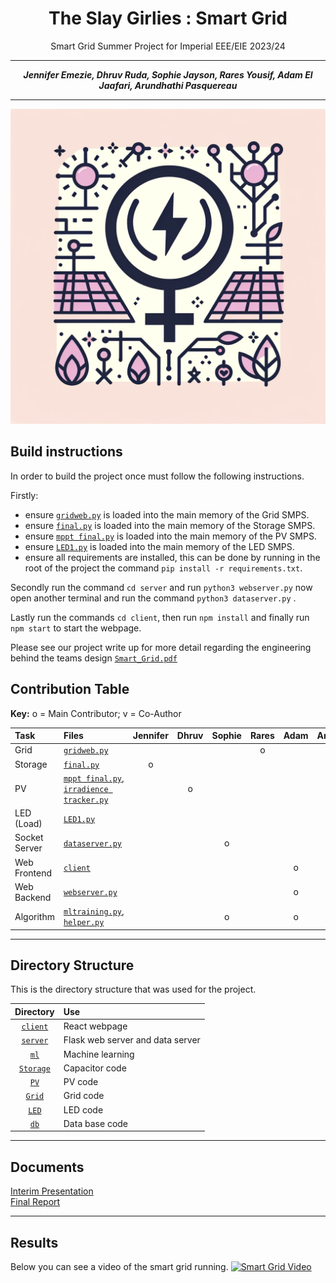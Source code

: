 <center>

# The Slay Girlies : Smart Grid
Smart Grid Summer Project for Imperial EEE/EIE 2023/24

---

**_Jennifer Emezie, Dhruv Ruda, Sophie Jayson, Rares Yousif, Adam El Jaafari, Arundhathi Pasquereau_**

---

</center>

![Logo](./client/src/assets/logo.png)

## Build instructions
In order to build the project once must follow the following instructions.

Firstly:
- ensure [`gridweb.py`](Grid/gridweb.py) is loaded into the main memory of the Grid SMPS.
- ensure [`final.py`](Storage/final.py) is loaded into the main memory of the Storage SMPS.
- ensure [`mppt final.py`](PV/mppt%20final.py) is loaded into the main memory of the PV SMPS.
- ensure [`LED1.py`](./LED/LED1.py) is loaded into the main memory of the LED SMPS.
- ensure all requirements are installed, this can be done by running in the root of the project the command `pip install -r requirements.txt`.

Secondly run the command `cd server` and run `python3 webserver.py` now open another terminal and run the command `python3 dataserver.py` .

Lastly run the commands `cd client`, then run `npm install` and finally run `npm start` to start the webpage.

Please see our project write up for more detail regarding the engineering behind the teams design [`Smart_Grid.pdf`](./Smart_Grid.pdf) 

## Contribution Table

**Key:** o = Main Contributor; v = Co-Author


| Task                | Files                                                                                                                                     | Jennifer | Dhruv | Sophie | Rares | Adam | Arundhathi |
|:--------------------|:------------------------------------------------------------------------------------------------------------------------------------------|:--------:|:-----:|:------:|:-----:|:----:|:----------:|
| Grid                | [`gridweb.py`](Grid/gridweb.py)                                                                                                            |          |       |        |   o   |      |            |
| Storage             | [`final.py`](Storage/final.py)                                                                                                                       |    o     |       |        |       |      |            |
| PV                  | [`mppt final.py`](PV/mppt%20final.py), [`irradience tracker.py`](PV/irradience%20tracker.py)                                                                                                             |          |   o   |        |       |      |            |
| LED (Load)          | [`LED1.py`](./LED/LED1.py)                                                                                                                 |          |       |        |       |      |     o      |
| Socket Server       | [`dataserver.py`](server/dataserver.py)                                                                                                                     |          |       |   o    |       |      |            |
| Web Frontend        | [`client`](client)                                                                                                                       |          |       |        |       |   o  |            |
| Web Backend         | [`webserver.py`](server/webserver.py)                                                                                                             |          |       |        |       |   o  |            |
| Algorithm           | [`mltraining.py`](ml/mltraining.py), [`helper.py`](multithreadserver/helper.py)                                                                                                                     |          |       |   o    |       |   o  |            |

___
## Directory Structure
This is the directory structure that was used for the project.

Directory    | Use
:-----------:|:------------------------------------------------
[`client`](./client/)     | React webpage
[`server`](./server/)     | Flask web server and data server
[`ml`](./ml/)         | Machine learning 
[`Storage`](./Storage/)    | Capacitor code
[`PV`](./PV/)         | PV code
[`Grid`](./Grid/)       | Grid code
[`LED`](./LED/)       | LED code
[`db`](./db/)       | Data base code

___
## Documents 
[Interim Presentation](https://www.canva.com/design/DAGGnyTdIyU/v3l1MlDU6QnrnRmbECQcOQ/view?utm_content=DAGGnyTdIyU&utm_campaign=designshare&utm_medium=link&utm_source=editor)<br/>
[Final Report](FILE_NAME.pdf)
___

## Results
Below you can see a video of the smart grid running. 
[![Smart Grid Video](https://img.youtube.com/vi/qLZ7yFC_RUk/0.jpg)](https://youtu.be/qLZ7yFC_RUk)
